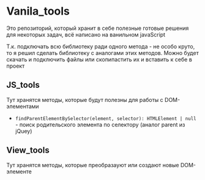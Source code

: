 # Vanila_tools 
Это репозиторий, который хранит в себе полезные готовые решения для некоторых задач, всё написано на ванильном javaScript

Т.к. подключать всю библиотеку ради одного метода - не особо круто, то я решил сделать библиотеку с аналогами этих методов. Можно будет скачать и подключить файлы или скопипастить их и вставить к себе в проект

## JS_tools
Тут хранятся методы, которые будут полезны для работы с DOM-элементами 
* `findParentElementBySelector(element, selector): HTMLElement | null` - поиск родительского элемента по селектору (аналог parent из jQuey)

## View_tools
Тут хранятся методы, которые преобразауют или создают новые DOM-элементе